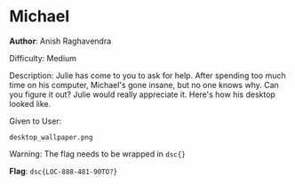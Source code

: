 # Michael

**Author**: Anish Raghavendra

Difficulty: Medium

Description:
Julie has come to you to ask for help. After spending too much time on his computer, Michael's gone insane, but no one knows why.
Can you figure it out? Julie would really appreciate it. Here's how his desktop looked like.

Given to User:

    desktop_wallpaper.png

Warning: The flag needs to be wrapped in `dsc{}`

**Flag**: `dsc{LOC-888-481-90TO?}`
